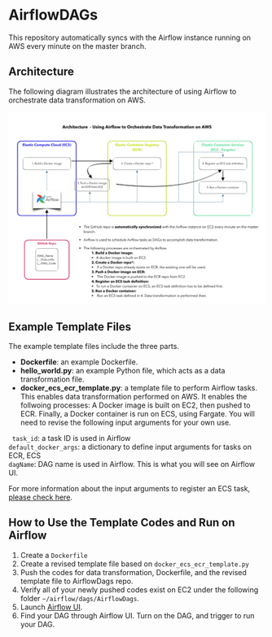# AirflowDAGs
This repository automatically syncs with the Airflow instance running on AWS every minute on the master branch.

## Architecture
The following diagram illustrates the architecture of using Airflow to orchestrate data transformation on AWS.


![System diagram for using Airflow on AWS](/image/airflow_v4.png)


## Example Template Files
The example template files include the three parts\. 
* **Dockerfile**: an example Dockerfile.
* **hello_world.py**: an example Python file, which acts as a data transformation file.
* **docker_ecs_ecr_template.py**: a template file to perform Airflow tasks. This enables data transformation performed on AWS. It enables the follwoing processes: A Docker image is built on EC2, then pushed to ECR. Finally, a Docker container is run on ECS, using Fargate. You will need to revise the following input arguments for your own use.


``` task_id```: a task ID is used in Airflow <br>
``` default_docker_args ```: a dictionary to define input arguments for tasks on ECR, ECS <br>
``` dagName ```: DAG name is used in Airflow. This is what you will see on Airflow UI.


For more information about the input arguments to register an ECS task,
[please check here](https://boto3.amazonaws.com/v1/documentation/api/latest/reference/services/ecs.html#ECS.Client.register_task_definition).


## How to Use the Template Codes and Run on Airflow
1. Create a ```Dockerfile```
1. Create a revised template file based on  ```docker_ecs_ecr_template.py```
1. Push the codes for data transformation, Dockerfile, and the revised template file to AirflowDags repo. 
1. Verify all of your newly pushed codes exist on EC2 under the following folder ``` ~/airflow/dags/AirflowDags ```.
1. Launch [Airflow UI](https://fst-apc-airflow.agro.services/admin/).
1. Find your DAG through Airflow UI. Turn on the DAG, and trigger to run your DAG.
